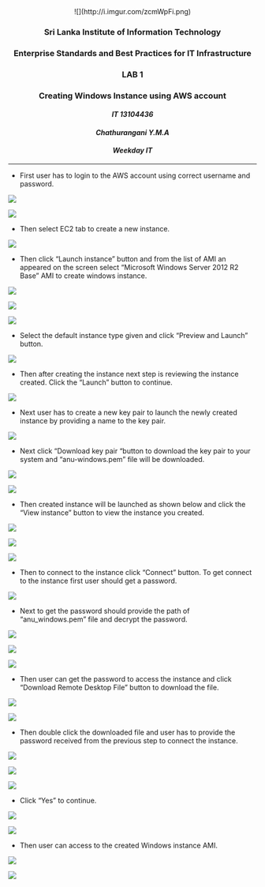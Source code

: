 <center>![](http://i.imgur.com/zcmWpFi.png) </center>

### <center> Sri Lanka Institute of Information Technology </center> ###

### <center>Enterprise Standards and Best Practices for IT Infrastructure </center> ###

### <center>LAB 1 </center> ###

### <center>Creating Windows Instance using AWS account </center> ###











#### <center> *IT 13104436* </center>  ####

#### <center> *Chathurangani Y.M.A* </center>  ####

#### <center> *Weekday IT* </center>  ####

----------

* First user has to login to the AWS account using correct username and password.

![](http://i.imgur.com/gpMG5MH.png)

![](http://i.imgur.com/qGGuJkJ.png)

* Then select EC2 tab to create a new instance.

![](http://i.imgur.com/3BoZNkW.png)

* Then click “Launch instance” button and from the list of AMI an appeared on the screen select “Microsoft Windows Server 2012 R2 Base” AMI to create windows instance.


![](http://i.imgur.com/BtmpEqe.png)

![](http://i.imgur.com/AUwmhwZ.png)

![](http://i.imgur.com/6T9hw5n.png)

* Select the default instance type given and click “Preview and Launch” button.

![](http://i.imgur.com/J4wxWFA.png)

* Then after creating the instance next step is reviewing the instance created. Click the “Launch” button to continue.

![](http://i.imgur.com/0CZAW6o.png)

* Next user has to create a new key pair to launch the newly created instance by providing a name to the key pair.

![](http://i.imgur.com/JAyiLlv.png)


* Next click “Download key pair “button to download the key pair to your system and “anu-windows.pem” file will be downloaded.

![](http://i.imgur.com/m3JtLMH.png)

![](http://i.imgur.com/JS6Grh6.png)

* Then created instance will be launched as shown below and click the “View instance” button to view the instance you created.

![](http://i.imgur.com/lwZcuwA.png)

![](http://i.imgur.com/z3ZqDhy.png)

![](http://i.imgur.com/HeunZF6.png)

* Then to connect to the instance click “Connect” button. To get connect to the instance first user should get a password.

![](http://i.imgur.com/Tp6htPI.png)


* Next to get the password should provide the path of “anu_windows.pem” file and decrypt the password.

![](http://i.imgur.com/0VDwuuZ.png)

![](http://i.imgur.com/tZTIaeW.png)

![](http://i.imgur.com/QJvp9AV.png)

* Then user can get the password to access the instance and click “Download Remote Desktop File” button to download the file.

![](http://i.imgur.com/Sviiy5O.png)

![](http://i.imgur.com/cXKbwNH.png)

* Then double click the downloaded file and user has to provide the password received from the previous step to connect the instance.

![](http://i.imgur.com/L4nehQa.png)

![](http://i.imgur.com/6yfB6Eu.png)

![](http://i.imgur.com/gNb8vUG.png)

* Click “Yes” to continue.

![](http://i.imgur.com/TZPrrUd.png)

![](http://i.imgur.com/PEno9AY.png)

* Then user can access to the created Windows instance AMI.

![](http://i.imgur.com/q33hTiX.png)

![](http://i.imgur.com/ZVRiT2m.png)




